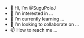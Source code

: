 - 👋 Hi, I’m @SuguPoleJ
- 👀 I’m interested in ...
- 🌱 I’m currently learning ...
- 💞️ I’m looking to collaborate on ...
- 📫 How to reach me ...

<!---
SuguPoleJ/SuguPoleJ is a ✨ special ✨ repository because its `README.md` (this file) appears on your GitHub profile.
You can click the Preview link to take a look at your changes.
--->

